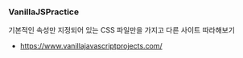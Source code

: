 ### VanillaJSPractice

기본적인 속성만 지정되어 있는 CSS 파일만을 가지고 다른 사이트 따라해보기

- https://www.vanillajavascriptprojects.com/